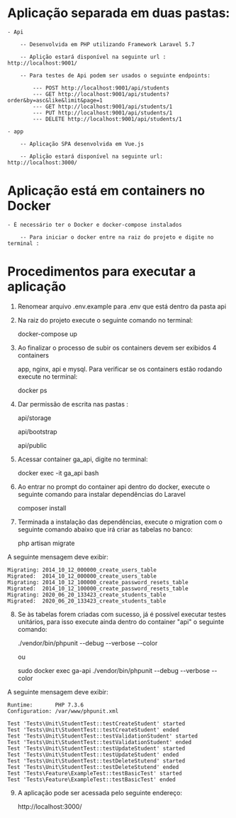 # Aplicação separada em duas pastas:

    - Api

        -- Desenvolvida em PHP utilizando Framework Laravel 5.7

        -- Aplição estará disponível na seguinte url :   http://localhost:9001/

        -- Para testes de Api podem ser usados o seguinte endpoints:

            --- POST http://localhost:9001/api/students
            --- GET http://localhost:9001/api/students?order&by=asc&like&limit&page=1
            --- GET http://localhost:9001/api/students/1
            --- PUT http://localhost:9001/api/students/1
            --- DELETE http://localhost:9001/api/students/1

    - app

        -- Aplicação SPA desenvolvida em Vue.js

        -- Aplição estará disponível na seguinte url:   http://localhost:3000/


# Aplicação está em containers no Docker

    - É necessário ter o Docker e docker-compose instalados

        -- Para iniciar o docker entre na raiz do projeto e digite no terminal :

# Procedimentos para executar a aplicação
1) Renomear arquivo .env.example para .env que está dentro da pasta api

2) Na raiz do projeto execute o seguinte comando no terminal:

    docker-compose up

3) Ao finalizar o processo de subir os containers devem ser exibidos 4 containers

    app, nginx, api e mysql. Para verificar se os containers estão rodando execute no terminal:

    docker ps

4) Dar permissão de escrita nas pastas :

    api/storage

    api/bootstrap

    api/public

5) Acessar container ga_api, digite no terminal:

    docker exec -it ga_api bash

6) Ao entrar no prompt do container api dentro do docker, execute o seguinte comando para instalar dependências do Laravel

    composer install

7) Terminada a instalação das dependências, execute o migration com o seguinte comando abaixo que irá criar as tabelas no banco:

    php artisan migrate

A seguinte mensagem deve exibir:

    Migrating: 2014_10_12_000000_create_users_table
    Migrated:  2014_10_12_000000_create_users_table
    Migrating: 2014_10_12_100000_create_password_resets_table
    Migrated:  2014_10_12_100000_create_password_resets_table
    Migrating: 2020_06_20_133423_create_students_table
    Migrated:  2020_06_20_133423_create_students_table

8) Se às tabelas forem criadas com sucesso, já é possível executar testes unitários, para isso execute ainda dentro do container "api" o seguinte comando:

    ./vendor/bin/phpunit --debug --verbose --color

    ou

    sudo docker exec ga-api ./vendor/bin/phpunit --debug --verbose --color

A seguinte mensagem deve exibir:

    Runtime:       PHP 7.3.6
    Configuration: /var/www/phpunit.xml

    Test 'Tests\Unit\StudentTest::testCreateStudent' started
    Test 'Tests\Unit\StudentTest::testCreateStudent' ended
    Test 'Tests\Unit\StudentTest::testValidationStudent' started
    Test 'Tests\Unit\StudentTest::testValidationStudent' ended
    Test 'Tests\Unit\StudentTest::testUpdateStudent' started
    Test 'Tests\Unit\StudentTest::testUpdateStudent' ended
    Test 'Tests\Unit\StudentTest::testDeleteStutend' started
    Test 'Tests\Unit\StudentTest::testDeleteStutend' ended
    Test 'Tests\Feature\ExampleTest::testBasicTest' started
    Test 'Tests\Feature\ExampleTest::testBasicTest' ended


9) A aplicação pode ser acessada pelo seguinte endereço:

    http://localhost:3000/



